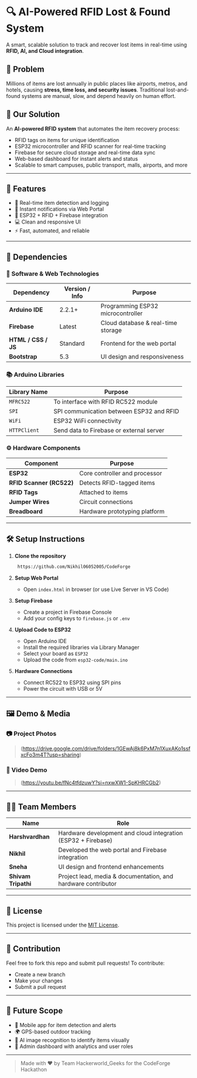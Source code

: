 # 🔍 AI-Powered RFID Lost & Found System

A smart, scalable solution to track and recover lost items in real-time using **RFID, AI, and Cloud integration**.

## 🚨 Problem
Millions of items are lost annually in public places like airports, metros, and hotels, causing **stress, time loss, and security issues**. Traditional lost-and-found systems are manual, slow, and depend heavily on human effort.

## 🚀 Our Solution
An **AI-powered RFID system** that automates the item recovery process:

- RFID tags on items for unique identification
- ESP32 microcontroller and RFID scanner for real-time tracking
- Firebase for secure cloud storage and real-time data sync
- Web-based dashboard for instant alerts and status
- Scalable to smart campuses, public transport, malls, airports, and more

---

## 🌟 Features
- 🎯 Real-time item detection and logging
- 📲 Instant notifications via Web Portal
- 📡 ESP32 + RFID + Firebase integration
- 💻 Clean and responsive UI
- ⚡ Fast, automated, and reliable

---

## 🧩 Dependencies

### 🔧 Software & Web Technologies

| Dependency           | Version / Info        | Purpose                               |
|----------------------|----------------------|----------------------------------------|
| **Arduino IDE**      | 2.2.1+               | Programming ESP32 microcontroller      |
| **Firebase**         | Latest               | Cloud database & real-time storage     |
| **HTML / CSS / JS**  | Standard             | Frontend for the web portal            |
| **Bootstrap**        | 5.3                  | UI design and responsiveness           |

### 📚 Arduino Libraries

| Library Name       | Purpose                                  |
|--------------------|-----------------------------------------|
| `MFRC522`          | To interface with RFID RC522 module     |
| `SPI`              | SPI communication between ESP32 and RFID |
| `WiFi`             | ESP32 WiFi connectivity                 |
| `HTTPClient`       | Send data to Firebase or external server |

### ⚙️ Hardware Components

| Component                | Purpose                                  |
|--------------------------|------------------------------------------|
| **ESP32**                | Core controller and processor            |
| **RFID Scanner (RC522)** | Detects RFID-tagged items                |
| **RFID Tags**            | Attached to items                        |
| **Jumper Wires**         | Circuit connections                      |
| **Breadboard**           | Hardware prototyping platform            |

---

## 🛠️ Setup Instructions

1. **Clone the repository**
   ```bash
    https://github.com/Nikhil06052005/CodeForge
   ```

2. **Setup Web Portal**
   - Open `index.html` in browser (or use Live Server in VS Code)

3. **Setup Firebase**
   - Create a project in Firebase Console
   - Add your config keys to `firebase.js` or `.env`

4. **Upload Code to ESP32**
   - Open Arduino IDE
   - Install the required libraries via Library Manager
   - Select your board as `ESP32`
   - Upload the code from `esp32-code/main.ino`

5. **Hardware Connections**
   - Connect RC522 to ESP32 using SPI pins
   - Power the circuit with USB or 5V

---

## 🖼️ Demo & Media

### 📷 Project Photos
> (https://drive.google.com/drive/folders/1GEwAj8k6PxM7n1XuxAKo1ssfxcFo3m4T?usp=sharing)

### 🎥 Video Demo
> (https://youtu.be/fNc4tfdzuwY?si=nxwXW1-SpKHRCGb2)

---

## 👨‍💻 Team Members

| Name | Role |
| --- | --- |
| **Harshvardhan** | Hardware development and cloud integration (ESP32 + Firebase) |
| **Nikhil** | Developed the web portal and Firebase integration |
| **Sneha** | UI design and frontend enhancements |
| **Shivam Tripathi** | Project lead, media & documentation, and hardware contributor |

---

## 📜 License
This project is licensed under the [MIT License](LICENSE).

---

## 🤝 Contribution
Feel free to fork this repo and submit pull requests!
To contribute:
- Create a new branch
- Make your changes
- Submit a pull request

---

## 🔮 Future Scope

- 📱 Mobile app for item detection and alerts
- 🌍 GPS-based outdoor tracking
- 🧠 AI image recognition to identify items visually
- 🔐 Admin dashboard with analytics and user roles

---

> Made with ❤️ by Team Hackerworld_Geeks for the CodeForge Hackathon
